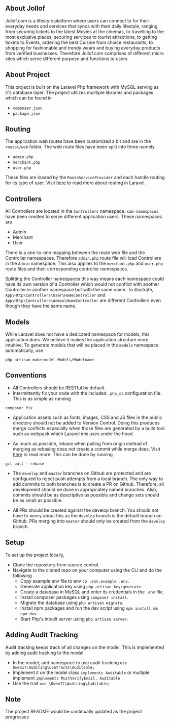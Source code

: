 ## About Jollof

Jollof.com is a lifestyle platform where users can connect to for their everyday needs and services that syncs with
their daily lifestyle, ranging from securing tickets to the latest Movies at the cinemas, to travelling to the most
exclusive places, securing services to tourist attractions, to getting tickets to Events, ordering the best Cuisine
from choice restaurants, to shopping for fashionable and trendy wears and buying everyday products from verified
businesses. Therefore Jollof.com comprises of different micro sites which serve different purpose and functions to
users.

## About Project

This project is built on the Laravel Php framework with MySQL serving as it's database layer. The project utilizes
muiltiple libraries and packages which can be found in

-   `composer.json`
-   `package.json`

## Routing

The application web routes have been customized a bit and are in the `routes/web` folder. The web route files have
been split into three namely

-   `admin.php`
-   `merchant.php`
-   `user.php`

These files are loaded by the `RouteServiceProvider` and each handle routing for its type of user. Visit
[here](https://laravel.com/docs/routing) to read more about routing in Laravel.

## Controllers

All Controllers are located in the `Controllers` namespace. `sub-namespaces` have been created to serve different
application users. These namespaces are

-   Admin
-   Merchant
-   User

There is a one-to-one mapping between the route web file and the Controller namespaces. Therefore `admin.php` route
file will load Controllers in the `Admin` namespace. This also applies to the `merchant.php` and `user.php` route files
and their corresponding controller namespaces.

Splitting the Controller namespaces this way means each namespace could have its own version of a Controller which
would not conflict with another Controller in another namespace but with the same name. To illustrate,
`App\Http\Controllers\User\HomeController` and `App\Http\Controllers\Admin\HomeController` are different Controllers
even though they have the same name.

## Models

While Laravel does not have a dedicated namespace for models, this application does. We believe it makes the
application structure more intuitive. To generate models that will be placed in the `models` namespace
automatically, use

```
php artisan make:model Models/Modelname
```

## Conventions

-   All Controllers should be RESTful by default.
-   Intermittently fix your code with the included `.php_cs` configuration file. This is as simple as running

```
composer fix
```

-   Application assets such as fonts, images, CSS and JS files in the public directory should not be added to Version
    Control. Doing this produces merge conflicts especially when those files are generated by a build tool such as webpack
    which Laravel mix uses under the hood.

-   As much as possible, rebase when pulling from origin instead of merging as rebasing does not create a commit while
    merge does. Visit [here](https://stackoverflow.com/questions/36148602/git-pull-vs-git-rebase/36148752) to read more.
    This can be done by running

```
git pull --rebase
```

-   The `develop` and `master` branches on Github are protected and are configured to reject push attempts from a local
    branch. The only way to add commits to both branches is to create a PR on Github. Therefore, all development should be
    done in appropriately named branches. Also, commits should be as descriptive as possible and change sets should be as
    small as possible.

-   All PRs should be created against the develop branch. You should not have to worry about this as the `develop` branch
    is the default branch on Github. PRs merging into `master` should only be created from the `develop` branch.

## Setup

To set up the project locally,

-   Clone the repository from source control.
-   Navigate to the cloned repo on your computer using the CLI and do the following
    -   Copy example env file to env `cp .env.example .env`.
    -   Generate application key using `php artisan key:generate`.
    -   Create a database in MySQL and enter its credentials in the `.env` file.
    -   Install composer packages using `composer install`.
    -   Migrate the database using `php artisan migrate`.
    -   Install npm packages and run the dev script using `npm install && npm dev`.
    -   Start Php's inbuilt server using `php artisan server`.

## Adding Audit Tracking

Audit tracking keeps track of all changes on the model. This is implemented by adding audit tracking to the model.

-   In the model, add namespace to use audit tracking `use OwenIt\Auditing\Contracts\Auditable;`
-   Implement it on the model class `implements Auditable` or multiple implement `implements MustVerifyEmail, Auditable`
-   Use the trait `use \OwenIt\Auditing\Auditable;`

## Note

The project README would be continually updated as the project progresses
